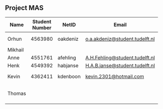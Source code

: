 ## Project MAS

| Name    | Student Number | NetID    | Email                          | Role                 | Picture           |
|---------|----------------|----------|--------------------------------|----------------------|-------------------|
| Orhun   | 4563980        | oakdeniz | o.a.akdeniz@student.tudelft.nl | Wiki Maintainer      |                   |
| Mikhail |                |          |                                | Chair                |                   |
| Anne    | 4551761        | afehling | A.H.Fehling@student.tudelft.nl | Secretary            |                   |
| Henk    | 4549392        | habjanse | H.A.B.janse@student.tudelft.nl | Planner              |                   |
| Kevin   | 4362411        | kdenboon | kevin.2301@hotmail.com         | Task Coordinator     |                   |
| Thomas  |                |          |                                | Review Meeting Chair |                   |
